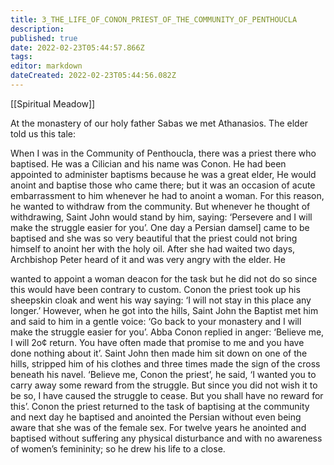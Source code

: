 ```yaml
---
title: 3_THE_LIFE_OF_CONON_PRIEST_OF_THE_COMMUNITY_OF_PENTHOUCLA
description: 
published: true
date: 2022-02-23T05:44:57.866Z
tags: 
editor: markdown
dateCreated: 2022-02-23T05:44:56.082Z
---
```


[[Spiritual Meadow]]
 
At the monastery of our holy father Sabas we met Athanasios. The elder told us this tale:  
 
When I was in the Community of Penthoucla, there was a priest there who baptised. He was a Cilician and his name was Conon. He had been appointed to administer baptisms because he was a great elder, He would anoint and baptise those who came there; but it was an occasion of acute embarrassment to him whenever he had to anoint a woman. For this reason, he wanted to withdraw from the community. But whenever he thought of withdrawing, Saint John would stand by him, saying: ‘Persevere and I will make the struggle easier for you’. One day a Persian damsel] came to be baptised and she was so very beautiful that the priest could not bring himself to anoint her with the holy oil. After she had waited two days, Archbishop Peter heard of it and was very angry with the elder. He  
 
wanted to appoint a woman deacon for the task but he did not do so since this would have been contrary to custom. Conon the priest took up his sheepskin cloak and went his way saying: ‘I will not stay in this place any longer.’ However, when he got into the hills, Saint John the Baptist met him and said to him in a gentle voice: ‘Go back to your monastery and I will make the struggle easier for you’. Abba Conon replied in anger: ‘Believe me, I will 2o¢ return. You have often made that promise to me and you have done nothing about it’. Saint John then made him sit down on one of the hills, stripped him of his clothes and three times made the sign of the cross beneath his navel. ‘Believe me, Conon the priest’, he said, ‘I wanted you to carry away some reward from the struggle. But since you did not wish it to be so, I have caused the struggle to cease. But you shall have no reward for this’. Conon the priest returned to the task of baptising at the community and next day he baptised and anointed the Persian without even being aware that she was of the female sex. For twelve years he anointed and baptised without suffering any physical disturbance and with no awareness of women’s femininity; so he drew his life to a close. 
